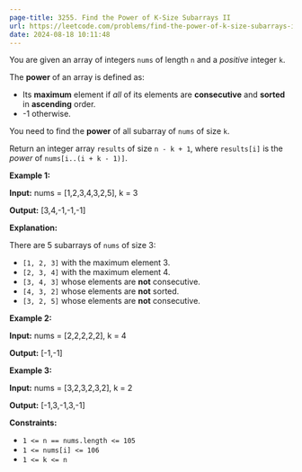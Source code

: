 ```yaml
---
page-title: 3255. Find the Power of K-Size Subarrays II
url: https://leetcode.com/problems/find-the-power-of-k-size-subarrays-ii/description/
date: 2024-08-18 10:11:48
---
```

You are given an array of integers `nums` of length `n` and a *positive* integer `k`.

The **power** of an array is defined as:

-   Its **maximum** element if *all* of its elements are **consecutive** and **sorted** in **ascending** order.
-   \-1 otherwise.

You need to find the **power** of all subarray 
of `nums` of size `k`.

Return an integer array `results` of size `n - k + 1`, where `results[i]` is the *power* of `nums[i..(i + k - 1)]`.

**Example 1:**

**Input:** nums = \[1,2,3,4,3,2,5\], k = 3

**Output:** \[3,4,-1,-1,-1\]

**Explanation:**

There are 5 subarrays of `nums` of size 3:

-   `[1, 2, 3]` with the maximum element 3.
-   `[2, 3, 4]` with the maximum element 4.
-   `[3, 4, 3]` whose elements are **not** consecutive.
-   `[4, 3, 2]` whose elements are **not** sorted.
-   `[3, 2, 5]` whose elements are **not** consecutive.

**Example 2:**

**Input:** nums = \[2,2,2,2,2\], k = 4

**Output:** \[-1,-1\]

**Example 3:**

**Input:** nums = \[3,2,3,2,3,2\], k = 2

**Output:** \[-1,3,-1,3,-1\]

**Constraints:**

-   `1 <= n == nums.length <= 105`
-   `1 <= nums[i] <= 106`
-   `1 <= k <= n`